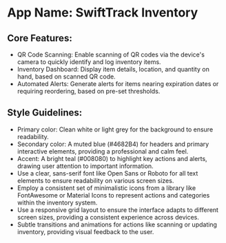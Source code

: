 # **App Name**: SwiftTrack Inventory

## Core Features:

- QR Code Scanning: Enable scanning of QR codes via the device's camera to quickly identify and log inventory items.
- Inventory Dashboard: Display item details, location, and quantity on hand, based on scanned QR code.
- Automated Alerts: Generate alerts for items nearing expiration dates or requiring reordering, based on pre-set thresholds.

## Style Guidelines:

- Primary color: Clean white or light grey for the background to ensure readability.
- Secondary color: A muted blue (#4682B4) for headers and primary interactive elements, providing a professional and calm feel.
- Accent: A bright teal (#008080) to highlight key actions and alerts, drawing user attention to important information.
- Use a clear, sans-serif font like Open Sans or Roboto for all text elements to ensure readability on various screen sizes.
- Employ a consistent set of minimalistic icons from a library like FontAwesome or Material Icons to represent actions and categories within the inventory system.
- Use a responsive grid layout to ensure the interface adapts to different screen sizes, providing a consistent experience across devices.
- Subtle transitions and animations for actions like scanning or updating inventory, providing visual feedback to the user.